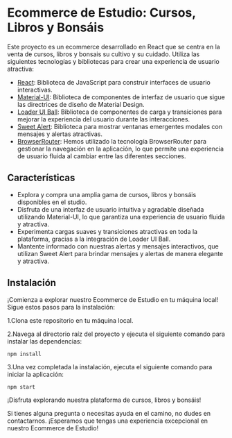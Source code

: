 # Ecommerce de Estudio: Cursos, Libros y Bonsáis

Este proyecto es un ecommerce desarrollado en React que se centra en la venta de cursos, libros y bonsais su cultivo y su cuidado. Utiliza las siguientes tecnologías y bibliotecas para crear una experiencia de usuario atractiva:

- [React](https://reactjs.org/): Biblioteca de JavaScript para construir interfaces de usuario interactivas.
- [Material-UI](https://material-ui.com/): Biblioteca de componentes de interfaz de usuario que sigue las directrices de diseño de Material Design.
- [Loader UI Ball](https://uiball.com/loaders/): Biblioteca de componentes de carga y transiciones para mejorar la experiencia del usuario durante las interacciones.
- [Sweet Alert](https://sweetalert.js.org/): Biblioteca para mostrar ventanas emergentes modales con mensajes y alertas atractivas.
- [BrowserRouter](https://reactrouter.com/en/main): Hemos utilizado la tecnología BrowserRouter para gestionar la navegación en la aplicación, lo que permite una experiencia de usuario fluida al cambiar entre las diferentes secciones.

## Características

- Explora y compra una amplia gama de cursos, libros y bonsáis disponibles en el studio.
- Disfruta de una interfaz de usuario intuitiva y agradable diseñada utilizando Material-UI, lo que garantiza una experiencia de usuario fluida y atractiva.
- Experimenta cargas suaves y transiciones atractivas en toda la plataforma, gracias a la integración de Loader UI Ball.
- Mantente informado con nuestras alertas y mensajes interactivos, que utilizan Sweet Alert para brindar mensajes y alertas de manera elegante y atractiva.


## Instalación

¡Comienza a explorar nuestro Ecommerce de Estudio en tu máquina local! Sigue estos pasos para la instalación:

1.Clona este repositorio en tu máquina local.

2.Navega al directorio raíz del proyecto y ejecuta el siguiente comando para instalar las dependencias:

    npm install

3.Una vez completada la instalación, ejecuta el siguiente comando para iniciar la aplicación:

    npm start

¡Disfruta explorando nuestra plataforma de cursos, libros y bonsáis!

Si tienes alguna pregunta o necesitas ayuda en el camino, no dudes en contactarnos. ¡Esperamos que tengas una experiencia excepcional en nuestro Ecommerce de Estudio!
